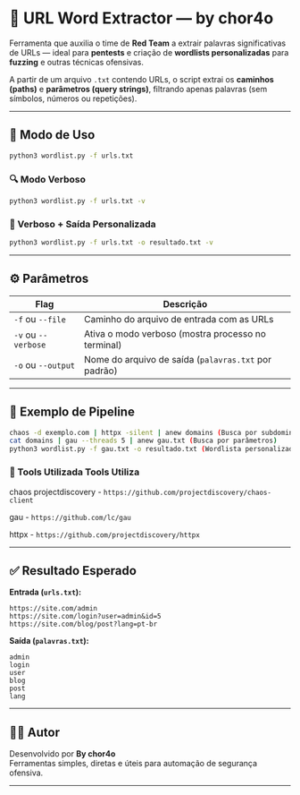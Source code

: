 
# 🦖 URL Word Extractor — by chor4o

Ferramenta que auxilia o time de **Red Team** a extrair palavras significativas de URLs — ideal para **pentests** e criação de **wordlists personalizadas** para **fuzzing** e outras técnicas ofensivas.

A partir de um arquivo `.txt` contendo URLs, o script extrai os **caminhos (paths)** e **parâmetros (query strings)**, filtrando apenas palavras (sem símbolos, números ou repetições).

---

## 🚀 Modo de Uso

```bash
python3 wordlist.py -f urls.txt
```

### 🔍 Modo Verboso

```bash
python3 wordlist.py -f urls.txt -v
```

### 💾 Verboso + Saída Personalizada

```bash
python3 wordlist.py -f urls.txt -o resultado.txt -v
```

---

## ⚙️ Parâmetros

| Flag             | Descrição                                 |
|------------------|--------------------------------------------|
| `-f` ou `--file` | Caminho do arquivo de entrada com as URLs  |
| `-v` ou `--verbose` | Ativa o modo verboso (mostra processo no terminal) |
| `-o` ou `--output` | Nome do arquivo de saída (`palavras.txt` por padrão) |

---

## 🧪 Exemplo de Pipeline

```bash
chaos -d exemplo.com | httpx -silent | anew domains (Busca por subdominios e valida se esta ativo)
cat domains | gau --threads 5 | anew gau.txt (Busca por parâmetros)
python3 wordlist.py -f gau.txt -o resultado.txt (Wordlista personalizado criado)
```
### 🚀 Tools Utilizada Tools Utiliza

chaos projectdiscovery - `https://github.com/projectdiscovery/chaos-client`

gau - `https://github.com/lc/gau`

httpx - `https://github.com/projectdiscovery/httpx`

---

## ✅ Resultado Esperado

**Entrada (`urls.txt`):**

```
https://site.com/admin
https://site.com/login?user=admin&id=5
https://site.com/blog/post?lang=pt-br
```

**Saída (`palavras.txt`):**

```
admin
login
user
blog
post
lang
```

---
## 👨‍💻 Autor

Desenvolvido por **By chor4o**  
Ferramentas simples, diretas e úteis para automação de segurança ofensiva.

---
